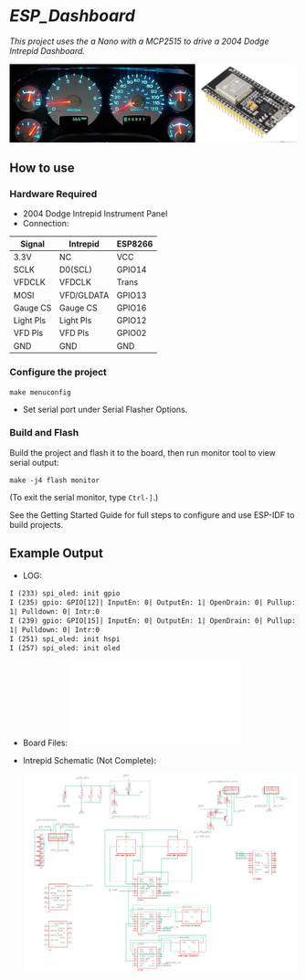 # _ESP_Dashboard_  

_This project uses the a Nano with a MCP2515 to drive a 2004 Dodge Intrepid Dashboard._

![IntrepidSchematic](/img/ESPCluster.png)  

## How to use  

### Hardware Required  
* 2004 Dodge Intrepid Instrument Panel
* Connection:  

| Signal    | Intrepid  |ESP8266|
|-----------|-----------|-------|
| 3.3V      | NC		| VCC	|
| SCLK      | D0(SCL)   | GPIO14|
| VFDCLK	| VFDCLK	| Trans	| 
| MOSI      | VFD/GLDATA| GPIO13|
| Gauge CS  | Gauge CS  | GPIO16|
| Light Pls | Light Pls | GPIO12|
| VFD Pls	| VFD Pls	| GPIO02|
| GND       | GND       | GND   |

### Configure the project  

```
make menuconfig
```

* Set serial port under Serial Flasher Options.


### Build and Flash  

Build the project and flash it to the board, then run monitor tool to view serial output:

```
make -j4 flash monitor
```

(To exit the serial monitor, type ``Ctrl-]``.)

See the Getting Started Guide for full steps to configure and use ESP-IDF to build projects.

## Example Output  

* LOG:  

```
I (233) spi_oled: init gpio
I (235) gpio: GPIO[12]| InputEn: 0| OutputEn: 1| OpenDrain: 0| Pullup: 1| Pulldown: 0| Intr:0
I (239) gpio: GPIO[15]| InputEn: 0| OutputEn: 1| OpenDrain: 0| Pullup: 1| Pulldown: 0| Intr:0
I (251) spi_oled: init hspi
I (257) spi_oled: init oled
```

* Board Files:
![Board_Files](/espIntrepidBoard/espIntrepidSch_Board.pdf) 

* Intrepid Schematic (Not Complete):  

  ![IntrepidSchematic](/img/IntrepidSchematic.png)  